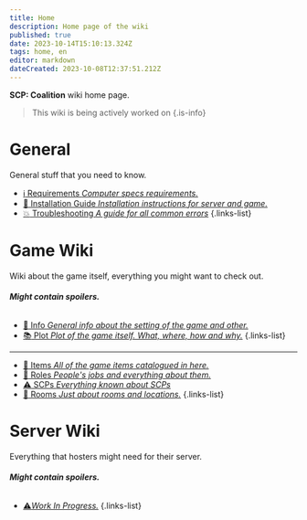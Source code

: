 ```yaml
---
title: Home
description: Home page of the wiki
published: true
date: 2023-10-14T15:10:13.324Z
tags: home, en
editor: markdown
dateCreated: 2023-10-08T12:37:51.212Z
---
```


**SCP: Coalition** wiki home page.
> This wiki is being actively worked on
{.is-info}


# General
General stuff that you need to know.

- [:information_source: Requirements *Computer specs requirements.*](/en/install/requirements)
- [:scroll: Installation Guide *Installation instructions for server and game.*](/en/install)
- [:boom: Troubleshooting *A guide for all common errors*](/en/troubleshooting)
{.links-list}

# Game Wiki

Wiki about the game itself, everything you might want to check out.
###### **Might contain spoilers.**
- [:bookmark_tabs: Info *General info about the setting of the game and other.*](/en/game)
- [:books: Plot *Plot of the game itself. What, where, how and why.*](/en/game/plot)
{.links-list}
---

- [:pizza: Items *All of the game items catalogued in here.*](/en/game/items)
- [:construction_worker: Roles *People's jobs and everything about them.*](/en/game/jobs)
- [:warning: SCPs *Everything known about SCPs*](/en/game/scps)
- [:door: Rooms *Just about rooms and locations.*](/en/game/rooms)
{.links-list}

# Server Wiki

Everything that hosters might need for their server.
###### **Might contain spoilers.**
- [:warning:*Work In Progress.*](/en/game)
{.links-list}